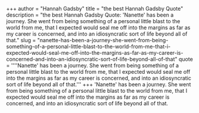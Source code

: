 +++
author = "Hannah Gadsby"
title = "the best Hannah Gadsby Quote"
description = "the best Hannah Gadsby Quote: 'Nanette' has been a journey. She went from being something of a personal little blast to the world from me, that I expected would seal me off into the margins as far as my career is concerned, and into an idiosyncratic sort of life beyond all of that."
slug = "nanette-has-been-a-journey-she-went-from-being-something-of-a-personal-little-blast-to-the-world-from-me-that-i-expected-would-seal-me-off-into-the-margins-as-far-as-my-career-is-concerned-and-into-an-idiosyncratic-sort-of-life-beyond-all-of-that"
quote = ''''Nanette' has been a journey. She went from being something of a personal little blast to the world from me, that I expected would seal me off into the margins as far as my career is concerned, and into an idiosyncratic sort of life beyond all of that.'''
+++
'Nanette' has been a journey. She went from being something of a personal little blast to the world from me, that I expected would seal me off into the margins as far as my career is concerned, and into an idiosyncratic sort of life beyond all of that.
